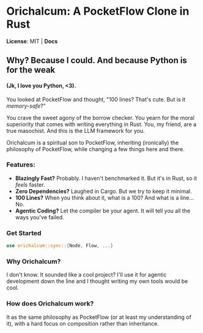 # Orichalcum: A PocketFlow Clone in Rust

**License**: MIT | **Docs**

## Why? Because I could. And because Python is for the weak 
#### (Jk, I love you Python, <3).

You looked at PocketFlow and thought, "100 lines? That's cute. But is it *memory-safe*?"

You crave the sweet agony of the borrow checker. You yearn for the moral superiority that comes with writing everything in Rust. You, my friend, are a true masochist. And this is the LLM framework for you.

Orichalcum is a spiritual son to PocketFlow, inheriting (ironically) the philosophy of PocketFlow, while changing a few things here and there. 


### Features:

*   **Blazingly Fast?** Probably. I haven't benchmarked it. But it's in Rust, so it *feels* faster.
*   **Zero Dependencies?** Laughed in Cargo. But we try to keep it minimal.
*   **100 Lines?** When you think about it, what is a 100? And what is a line... No.
*   **Agentic Coding?** Let the compiler be your agent. It will tell you all the ways you've failed.

### Get Started
```Rust
use orichalcum::sync::{Node, Flow, ...}
```

### Why Orichalcum?
I don't know. It sounded like a cool project?
I'll use it for agentic development down the line and I thought writing my own tools would be cool.

### How does Orichalcum work?
It as the same philosophy as PocketFlow (or at least my understanding of it), 
with a hard focus on composition rather than inheritance. 


